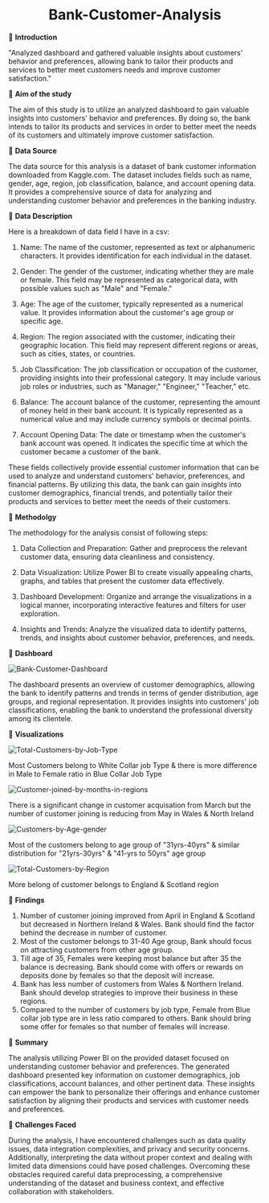 <h1 align="center" color="#x1F34E;">Bank-Customer-Analysis</h1>
                                              
🔘 **Introduction**

"Analyzed dashboard and gathered valuable insights about customers' behavior and preferences, allowing bank to tailor their products and services to better meet customers needs and improve customer satisfaction." 

🔘 **Aim of the study**

The aim of this study is to utilize an analyzed dashboard to gain valuable insights into customers' behavior and preferences. By doing so, the bank intends to tailor its products and services in order to better meet the needs of its customers and ultimately improve customer satisfaction.

🔘 **Data Source**

The data source for this analysis is a dataset of bank customer information downloaded from Kaggle.com. The dataset includes fields such as name, gender, age, region, job classification, balance, and account opening data. It provides a comprehensive source of data for analyzing and understanding customer behavior and preferences in the banking industry.

🔘 **Data Description**

Here is a breakdown of data field I have in a csv:

1. Name: The name of the customer, represented as text or alphanumeric characters. It provides identification for each individual in the dataset.

2. Gender: The gender of the customer, indicating whether they are male or female. This field may be represented as categorical data, with possible values such as "Male" and "Female."

3. Age: The age of the customer, typically represented as a numerical value. It provides information about the customer's age group or specific age.

4. Region: The region associated with the customer, indicating their geographic location. This field may represent different regions or areas, such as cities, states, or countries.

5. Job Classification: The job classification or occupation of the customer, providing insights into their professional category. It may include various job roles or industries, such as "Manager," "Engineer," "Teacher," etc.

6. Balance: The account balance of the customer, representing the amount of money held in their bank account. It is typically represented as a numerical value and may include currency symbols or decimal points.

7. Account Opening Data: The date or timestamp when the customer's bank account was opened. It indicates the specific time at which the customer became a customer of the bank.

These fields collectively provide essential customer information that can be used to analyze and understand customers' behavior, preferences, and financial patterns. By utilizing this data, the bank can gain insights into customer demographics, financial trends, and potentially tailor their products and services to better meet the needs of their customers.

🔘 **Methodolgy**

The methodology for the analysis consist of following steps:

1. Data Collection and Preparation: Gather and preprocess the relevant customer data, ensuring data cleanliness and consistency.

2. Data Visualization: Utilize Power BI to create visually appealing charts, graphs, and tables that present the customer data effectively.

3. Dashboard Development: Organize and arrange the visualizations in a logical manner, incorporating interactive features and filters for user exploration.

4. Insights and Trends: Analyze the visualized data to identify patterns, trends, and insights about customer behavior, preferences, and needs.

🔘 **Dashboard**

<img src="https://drive.google.com/file/d/1xaFyq5VSgz03koK4wuzMrQ1h6U-QE4t_/view?usp=sharing" alt="Bank-Customer-Dashboard" border="0">

The dashboard presents an overview of customer demographics, allowing the bank to identify patterns and trends in terms of gender distribution, age groups, and regional representation. It provides insights into customers' job classifications, enabling the bank to understand the professional diversity among its clientele.

🔘 **Visualizations** <br>

<img src="https://i.ibb.co/G9FYJkg/Total-Customers-by-Job-Type.png" alt="Total-Customers-by-Job-Type" border="0">
<p>Most Customers belong to White Collar job Type & there is more difference in Male to Female ratio in Blue Collar Job Type</p>
<img src="https://i.ibb.co/NyNt4cF/Customer-joined-by-months-in-regions.png" alt="Customer-joined-by-months-in-regions" border="0">
<p>There is a significant change in customer acquisation from March but the number of customer joining is reducing from May in Wales & North Ireland</p>
<img src="https://i.ibb.co/n06tFYv/Customers-by-Age-gender.png" alt="Customers-by-Age-gender" border="0">
<p>Most of the customers belong to age group of "31yrs-40yrs" & similar distribution for "21yrs-30yrs" & "41-yrs to 50yrs" age group</p>
<img src="https://i.ibb.co/BqZs7yQ/Total-Customers-by-Region.png" alt="Total-Customers-by-Region" border="0">
<p>More belong of customer belongs to England & Scotland region</p>

🔘 **Findings**

1. Number of customer joining improved from April in England & Scotland but decreased in Northern Ireland & Wales. Bank should find the factor behind the decrease in number of customer.
2. Most of the customer belongs to 31-40 Age group, Bank should focus on attracting customers from other age group.
3. Till age of 35, Females were keeping most balance but after 35 the balance is decreasing. Bank should come with offers or rewards on deposits done by females so that the deposit will increase.
4. Bank has less number of customers from Wales & Northern Ireland. Bank should develop strategies to improve their business in these regions.
5. Compared to the number of customers by job type, Female from Blue collar job type are in less ratio compared to others. Bank should bring some offer for females so that number of females will increase.

🔘 **Summary**

The analysis utilizing Power BI on the provided dataset focused on understanding customer behavior and preferences. The generated dashboard presented key information on customer demographics, job classifications, account balances, and other pertinent data. These insights can empower the bank to personalize their offerings and enhance customer satisfaction by aligning their products and services with customer needs and preferences.

🔘 **Challenges Faced**

During the analysis, I have encountered challenges such as data quality issues, data integration complexities, and privacy and security concerns. Additionally, interpreting the data without proper context and dealing with limited data dimensions could have posed challenges. Overcoming these obstacles required careful data preprocessing, a comprehensive understanding of the dataset and business context, and effective collaboration with stakeholders.





